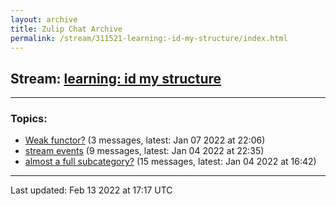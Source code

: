 ```yaml
---
layout: archive
title: Zulip Chat Archive
permalink: /stream/311521-learning:-id-my-structure/index.html
---
```


## Stream: [learning: id my structure](https://mattecapu.github.io/ct-zulip-archive/stream/311521-learning:-id-my-structure/index.html)
---

### Topics:

* [Weak functor?](topic/Weak.20functor.3F.html) (3 messages, latest: Jan 07 2022 at 22:06)
* [stream events](topic/stream.20events.html) (9 messages, latest: Jan 04 2022 at 22:35)
* [almost a full subcategory?](topic/almost.20a.20full.20subcategory.3F.html) (15 messages, latest: Jan 04 2022 at 16:42)

<hr><p>Last updated: Feb 13 2022 at 17:17 UTC</p>